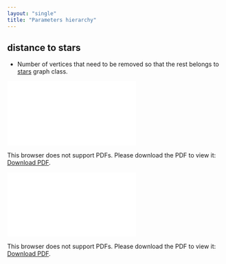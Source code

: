 ```yaml
---
layout: "single"
title: "Parameters hierarchy"
---
```

<!--this is a generated file-->

## distance to stars
* Number of vertices that need to be removed so that the rest belongs to [stars](#10JR3F) graph class.

<object data="../local_10JR3F_dist.pdf" type="application/pdf" width="100%" height="480px"><embed src="../local_10JR3F_dist.pdf"><p>This browser does not support PDFs. Please download the PDF to view it: <a href="../local_10JR3F_dist.pdf">Download PDF</a>.</p></embed></object>


<object data="../10JR3F_dist.pdf" type="application/pdf" width="100%" height="480px"><embed src="../10JR3F_dist.pdf"><p>This browser does not support PDFs. Please download the PDF to view it: <a href="../10JR3F_dist.pdf">Download PDF</a>.</p></embed></object>

